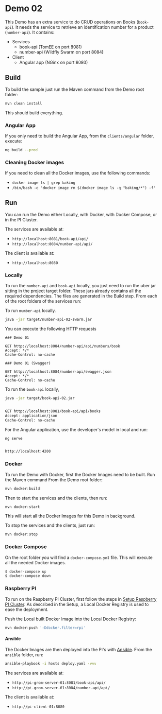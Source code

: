 # Demo 02

This Demo has an extra service to do CRUD operations on Books (`book-api`). It needs the service to retrieve an 
identification number for a product (`number-api`). It contains:

* Services
    * book-api (TomEE on port 8081)
    * number-api (Wildfly Swarm on port 8084)
* Client
    * Angular app (NGinx on port 8080)

## Build

To build the sample just run the Maven command from the Demo root folder:

```bash
mvn clean install
```

This should build everything.

### Angular App

If you only need to build the Angular App, from the `clients/angular` folder, execute:

```bash
ng build --prod
```

### Cleaning Docker images

If you need to clean all the Docker images, use the following commands:

* `docker image ls | grep baking`
* `/bin/bash -c 'docker image rm $(docker image ls -q "baking/*") -f'`

## Run

You can run the Demo either Locally, with Docker, with Docker Compose, or in the PI Cluster.

The services are available at:
* `http://localhost:8081/book-api/api/`
* `http://localhost:8084/number-api/api/`

The client is available at:
* `http://localhost:8080`

### Locally

To run the `number-api` and `book-api` locally, you just need to run the uber jar sitting in the project target folder. 
These jars already contains all the required dependencies. The files are generated in the Build step. From each of 
the root folders of the services run:

To run `number-api` locally.

```bash
java -jar target/number-api-02-swarm.jar
```

You can execute the following HTTP requests

```
### Demo 01

GET http://localhost:8084/number-api/api/numbers/book
Accept: */*
Cache-Control: no-cache

### Demo 01 (Swagger)

GET http://localhost:8084/number-api/swagger.json
Accept: */*
Cache-Control: no-cache
```

To run the `book-api` locally, 

```bash
java -jar target/book-api-02.jar


GET http://localhost:8081/book-api/api/books
Accept: application/json
Cache-Control: no-cache
```

For the Angular application, use the developer's model in local and run:

```bash
ng serve


http://localhost:4200
```

### Docker

To run the Demo with Docker, first the Docker Images need to be built. Run the Maven command From the Demo root folder:

```bash
mvn docker:build
```

Then to start the services and the clients, then run:

```bash
mvn docker:start
```

This will start all the Docker Images for this Demo in background.

To stop the services and the clients, just run:

```bash
mvn docker:stop
```

### Docker Compose

On the root folder you will find a `docker-compose.yml` file. This will execute all the needed Docker images.

```bash
$ docker-compose up 
$ docker-compose down 
```

### Raspberry PI

To run on the Raspberry PI Cluster, first follow the steps in [Setup Raspberry PI Cluster](../setup/README.md). As 
described in the Setup, a Local Docker Registry is used to ease the deployment.

Push the Local built Docker Image into the Local Docker Registry: 

```bash
mvn docker:push '-Ddocker.filter=rpi'
```

#### Ansible
The Docker Images are then deployed into the PI's with [Ansible](http://ansible.com). From the `ansible` folder, run:

```bash
ansible-playbook -i hosts deploy.yaml -vvv
```

The services are available at:
* `http://pi-grom-server-01:8081/book-api/api/`
* `http://pi-grom-server-01:8084/number-api/api/`

The client is available at:
* `http://pi-client-01:8080`
